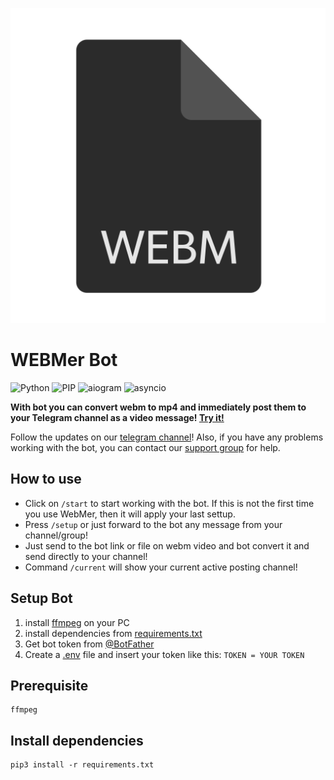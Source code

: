 ![WEBMer](logo.webp)

# WEBMer Bot

![Python](https://img.shields.io/static/v1?label=Python&message=3.9.2&style=flat-square&color=blue) ![PIP](https://img.shields.io/static/v1?label=PIP&message=21.0.1&style=flat-square&color=blue) ![aiogram](https://img.shields.io/static/v1?label=aiogram&message=2.12.1&style=flat-square&color=orange) ![asyncio](https://img.shields.io/static/v1?label=asyncio&message=3.4.3&style=flat-square&color=red)

**With bot you can convert webm to mp4 and immediately post them to your Telegram channel as a video message! [Try it!](https://t.me/WebmerBot)**

Follow the updates on our [telegram channel](http://github.com)! 
Also, if you have any problems working with the bot, you can contact our [support group](http://github.com) for help.

## How to use
- Click on ```/start``` to start working with the bot. If this is not the first time you use WebMer, then it will apply your last settup.
- Press ```/setup``` or just forward to the bot any message from your channel/group!
- Just send to the bot link or file on webm video and bot convert it and send directly to your channel!
- Command ```/current``` will show your current active posting channel!

## Setup Bot
1. install [ffmpeg](https://www.ffmpeg.org/) on your PC
2. install dependencies from [requirements.txt](https://github.com/4knWnG/WEBMtoMP4-TG/blob/4f5519133b4960f9cb10b7004dd34b12b6a0c7b7/requirements.txt)
3. Get bot token from [@BotFather](https://t.me/botfather)
4. Create a [.env]() file and insert your token like this:
    ```TOKEN = YOUR TOKEN```

## Prerequisite
    ffmpeg

## Install dependencies
    pip3 install -r requirements.txt
